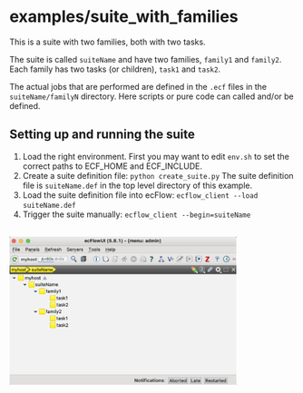 # examples/suite_with_families
This is a suite with two families, both with two tasks.

The suite is called `suiteName` and have two families, `family1` and `family2`. Each family has two tasks (or children), `task1` and `task2`.

The actual jobs that are performed are defined in the `.ecf` files in the `suiteName/familyN` directory. Here scripts or pure code can called and/or be defined.

## Setting up and running the suite
1. Load the right environment. First you may want to edit `env.sh` to set the correct paths to ECF_HOME and ECF_INCLUDE.
2. Create a suite definition file: 
`python create_suite.py`
The suite definition file is `suiteName.def` in the top level directory of this example.
3. Load the suite definition file into ecFlow: `ecflow_client --load suiteName.def`
4. Trigger the suite manually: `ecflow_client --begin=suiteName`

\
<img src="suitess.png" alt="Suite Screendump" width="400"/>